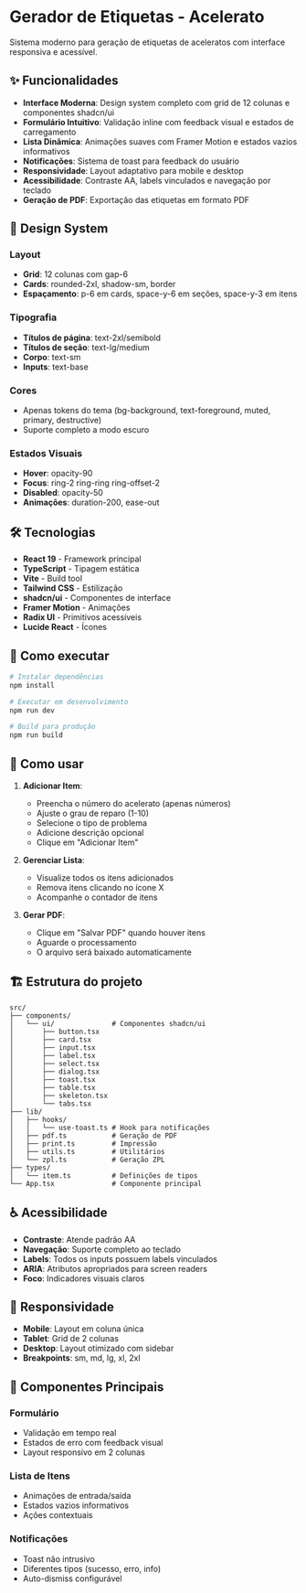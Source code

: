 # Gerador de Etiquetas - Acelerato

Sistema moderno para geração de etiquetas de aceleratos com interface responsiva e acessível.

## ✨ Funcionalidades

- **Interface Moderna**: Design system completo com grid de 12 colunas e componentes shadcn/ui
- **Formulário Intuitivo**: Validação inline com feedback visual e estados de carregamento
- **Lista Dinâmica**: Animações suaves com Framer Motion e estados vazios informativos
- **Notificações**: Sistema de toast para feedback do usuário
- **Responsividade**: Layout adaptativo para mobile e desktop
- **Acessibilidade**: Contraste AA, labels vinculados e navegação por teclado
- **Geração de PDF**: Exportação das etiquetas em formato PDF

## 🎨 Design System

### Layout
- **Grid**: 12 colunas com gap-6
- **Cards**: rounded-2xl, shadow-sm, border
- **Espaçamento**: p-6 em cards, space-y-6 em seções, space-y-3 em itens

### Tipografia
- **Títulos de página**: text-2xl/semibold
- **Títulos de seção**: text-lg/medium  
- **Corpo**: text-sm
- **Inputs**: text-base

### Cores
- Apenas tokens do tema (bg-background, text-foreground, muted, primary, destructive)
- Suporte completo a modo escuro

### Estados Visuais
- **Hover**: opacity-90
- **Focus**: ring-2 ring-ring ring-offset-2
- **Disabled**: opacity-50
- **Animações**: duration-200, ease-out

## 🛠️ Tecnologias

- **React 19** - Framework principal
- **TypeScript** - Tipagem estática
- **Vite** - Build tool
- **Tailwind CSS** - Estilização
- **shadcn/ui** - Componentes de interface
- **Framer Motion** - Animações
- **Radix UI** - Primitivos acessíveis
- **Lucide React** - Ícones

## 🚀 Como executar

```bash
# Instalar dependências
npm install

# Executar em desenvolvimento
npm run dev

# Build para produção
npm run build
```

## 📱 Como usar

1. **Adicionar Item**:
   - Preencha o número do acelerato (apenas números)
   - Ajuste o grau de reparo (1-10)
   - Selecione o tipo de problema
   - Adicione descrição opcional
   - Clique em "Adicionar Item"

2. **Gerenciar Lista**:
   - Visualize todos os itens adicionados
   - Remova itens clicando no ícone X
   - Acompanhe o contador de itens

3. **Gerar PDF**:
   - Clique em "Salvar PDF" quando houver itens
   - Aguarde o processamento
   - O arquivo será baixado automaticamente

## 🏗️ Estrutura do projeto

```
src/
├── components/
│   └── ui/              # Componentes shadcn/ui
│       ├── button.tsx
│       ├── card.tsx
│       ├── input.tsx
│       ├── label.tsx
│       ├── select.tsx
│       ├── dialog.tsx
│       ├── toast.tsx
│       ├── table.tsx
│       ├── skeleton.tsx
│       └── tabs.tsx
├── lib/
│   ├── hooks/
│   │   └── use-toast.ts # Hook para notificações
│   ├── pdf.ts           # Geração de PDF
│   ├── print.ts         # Impressão
│   ├── utils.ts         # Utilitários
│   └── zpl.ts           # Geração ZPL
├── types/
│   └── item.ts          # Definições de tipos
└── App.tsx              # Componente principal
```

## ♿ Acessibilidade

- **Contraste**: Atende padrão AA
- **Navegação**: Suporte completo ao teclado
- **Labels**: Todos os inputs possuem labels vinculados
- **ARIA**: Atributos apropriados para screen readers
- **Foco**: Indicadores visuais claros

## 📱 Responsividade

- **Mobile**: Layout em coluna única
- **Tablet**: Grid de 2 colunas
- **Desktop**: Layout otimizado com sidebar
- **Breakpoints**: sm, md, lg, xl, 2xl

## 🎯 Componentes Principais

### Formulário
- Validação em tempo real
- Estados de erro com feedback visual
- Layout responsivo em 2 colunas

### Lista de Itens
- Animações de entrada/saída
- Estados vazios informativos
- Ações contextuais

### Notificações
- Toast não intrusivo
- Diferentes tipos (sucesso, erro, info)
- Auto-dismiss configurável